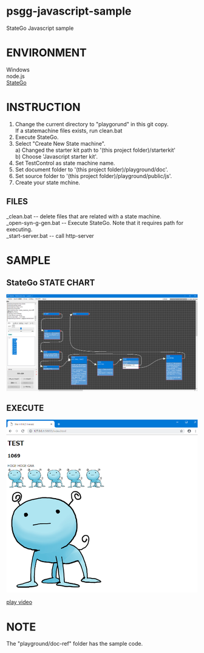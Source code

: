 # psgg-javascript-sample

StateGo Javascript sample

# ENVIRONMENT

Windows  
node.js  
[StateGo](https://statego.programanic.com/index-e.html)

# INSTRUCTION

1. Change the current directory to "playgorund" in this git copy.  
   If a statemachine files exists, run clean.bat
2. Execute StateGo.  
3. Select "Create New State machine".    
   a) Changed the starter kit path to '(this project folder)/starterkit'  
   b) Choose 'Javascript starter kit'.  
4. Set TestControl as state machine name.   
5. Set document folder to '(this project folder)/playground/doc'.
6. Set source folder to '(this project folder)/playground/public/js'.  
7. Create your state mchine.

## FILES

_clean.bat -- delete files that are related with a state machine.  
_open-syn-g-gen.bat -- Execute StateGo. Note that it requires path for executing.  
_start-server.bat -- call http-server

# SAMPLE

## StateGo STATE CHART

![](https://raw.githubusercontent.com/NNNIC/psgg-javascript-sample/master/wiki/sample2.png)

## EXECUTE

![](https://raw.githubusercontent.com/NNNIC/psgg-javascript-sample/master/wiki/result.png)


[play video](https://youtu.be/0e9A6kc7c7I)

# NOTE

The "playground/doc-ref" folder has the sample code.

